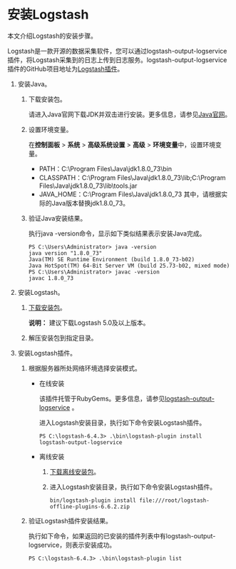 # 安装Logstash

本文介绍Logstash的安装步骤。

Logstash是一款开源的数据采集软件，您可以通过logstash-output-logservice插件，将Logstash采集到的日志上传到日志服务。logstash-output-logservice插件的GitHub项目地址为[Logstash插件](https://github.com/aliyun/logstash-output-logservice)。

1.  安装Java。

    1.  下载安装包。

        请进入Java官网下载JDK并双击进行安装。更多信息，请参见[Java官网](http://www.oracle.com/technetwork/java/javase/downloads/index.html)。

    2.  设置环境变量。

        在**控制面板** \> **系统** \> **高级系统设置** \> **高级** \> **环境变量**中，设置环境变量。

        -   PATH：C:\\Program Files\\Java\\jdk1.8.0\_73\\bin
        -   CLASSPATH：C:\\Program Files\\Java\\jdk1.8.0\_73\\lib;C:\\Program Files\\Java\\jdk1.8.0\_73\\lib\\tools.jar
        -   JAVA\_HOME：C:\\Program Files\\Java\\jdk1.8.0\_73
        其中，请根据实际的Java版本替换jdk1.8.0\_73。

    3.  验证Java安装结果。

        执行java -version命令，显示如下类似结果表示安装Java完成。

        ```
        PS C:\Users\Administrator> java -version
        java version "1.8.0_73"
        Java(TM) SE Runtime Environment (build 1.8.0_73-b02)
        Java HotSpot(TM) 64-Bit Server VM (build 25.73-b02, mixed mode)
        PS C:\Users\Administrator> javac -version
        javac 1.8.0_73
        ```

2.  安装Logstash。

    1.  [下载安装包](https://www.elastic.co/downloads/logstash)。

        **说明：** 建议下载Logstash 5.0及以上版本。

    2.  解压安装包到指定目录。

3.  安装Logstash插件。

    1.  根据服务器所处网络环境选择安装模式。

        -   在线安装

            该插件托管于RubyGems。更多信息，请参见[logstash-output-logservice](https://rubygems.org/gems/logstash-output-logservice) 。

            进入Logstash安装目录，执行如下命令安装Logstash插件。

            ```
            PS C:\logstash-6.4.3> .\bin\logstash-plugin install logstash-output-logservice
            ```

        -   离线安装
            1.  [下载离线安装包](https://test-lichao.oss-cn-hangzhou.aliyuncs.com/logstash/logstash-offline-plugins-6.6.2.zip)。
            2.  进入Logstash安装目录，执行如下命令安装Logstash插件。

                ```
                bin/logstash-plugin install file:///root/logstash-offline-plugins-6.6.2.zip
                ```

    2.  验证Logstash插件安装结果。

        执行如下命令，如果返回的已安装的插件列表中有logstash-output-logservice，则表示安装成功。

        ```
        PS C:\logstash-6.4.3> .\bin\logstash-plugin list
        ```


